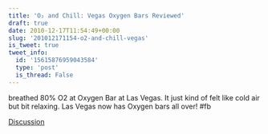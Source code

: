 ```yaml
---
title: 'O₂ and Chill: Vegas Oxygen Bars Reviewed'
draft: true
date: 2010-12-17T11:54:49+00:00
slug: '201012171154-o2-and-chill-vegas'
is_tweet: true
tweet_info:
  id: '15615876959043584'
  type: 'post'
  is_thread: False
---
```




breathed 80% O2 at Oxygen Bar at Las Vegas. It just kind of felt like cold air but bit relaxing. Las Vegas now has Oxygen bars all over! #fb

[Discussion](https://x.com/sytelus/status/15615876959043584)
